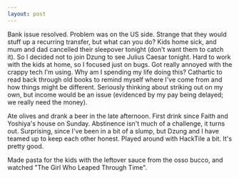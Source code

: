 ```yaml
---
layout: post
---
```


Bank issue resolved. Problem was on the US side. Strange that they would stuff
up a recurring transfer, but what can you do? Kids home sick, and mum and dad
cancelled their sleepover tonight (don't want them to catch it). So I decided
not to join Dzung to see Julius Caesar tonight. Hard to work with the kids at
home, so I focused just on bugs. Got really annoyed with the crappy tech I'm
using. Why am I spending my life doing this? Cathartic to read back through old
books to remind myself where I've come from and how things might be different.
Seriously thinking about striking out on my own, but income would be an issue
(evidenced by my pay being delayed; we really need the money).

Ate olives and drank a beer in the late afternoon. First drink since Faith and
Yoshiya's house on Sunday. Abstinence isn't much of a challenge, it turns out.
Surprising, since I've been in a bit of a slump, but Dzung and I have teamed up
to keep each other honest. Played around with HackTile a bit. It's pretty good.

Made pasta for the kids with the leftover sauce from the osso bucco, and watched
"The Girl Who Leaped Through Time".
